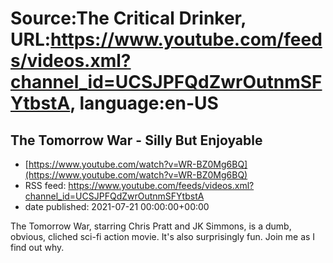 # Source:The Critical Drinker, URL:https://www.youtube.com/feeds/videos.xml?channel_id=UCSJPFQdZwrOutnmSFYtbstA, language:en-US

## The Tomorrow War - Silly But Enjoyable
 - [https://www.youtube.com/watch?v=WR-BZ0Mg6BQ](https://www.youtube.com/watch?v=WR-BZ0Mg6BQ)
 - RSS feed: https://www.youtube.com/feeds/videos.xml?channel_id=UCSJPFQdZwrOutnmSFYtbstA
 - date published: 2021-07-21 00:00:00+00:00

The Tomorrow War, starring Chris Pratt and JK Simmons, is a dumb, obvious, cliched sci-fi action movie. It's also surprisingly fun. Join me as I find out why.

